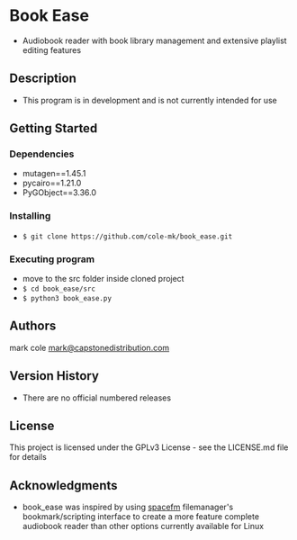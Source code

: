 # Book Ease

* Audiobook reader with book library management and extensive playlist editing features 

## Description
* This program is in development and is not currently intended for use

## Getting Started

### Dependencies
* mutagen==1.45.1
* pycairo==1.21.0
* PyGObject==3.36.0

### Installing

* ```$ git clone https://github.com/cole-mk/book_ease.git```

### Executing program

* move to the src folder inside cloned project
* ```$ cd book_ease/src```
* ```$ python3 book_ease.py```

## Authors

mark cole <mark@capstonedistribution.com>

## Version History
* There are no official numbered releases

## License

This project is licensed under the GPLv3 License - see the LICENSE.md file for details

## Acknowledgments
* book_ease was inspired by using [spacefm](https://ignorantguru.github.io/spacefm/) filemanager's bookmark/scripting interface to create a more feature complete audiobook reader than other options currently available for Linux

